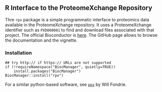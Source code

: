 ## R Interface to the ProteomeXchange Repository

Thre `rpx` package is a simple programmatic interface to proteomics
data available in the ProteomeXchange repository. It uses a
ProteomeXchange identifier such as `PXD000001` to find and download
files associated with that project. The official Bioconductor is
[here](http://bioconductor.org/packages/release/bioc/html/rpx.html). The
GitHub page allows to browse the documentation and the vignette.

### Installation

```
## try http:// if https:// URLs are not supported
if (!requireNamespace("BiocManager", quietly=TRUE))
    install.packages("BiocManager")
BiocManager::install("rpx")
```

For a similar python-based software, see
[`ppx`](https://github.com/wfondrie/ppx/) by Will Fondrie.
